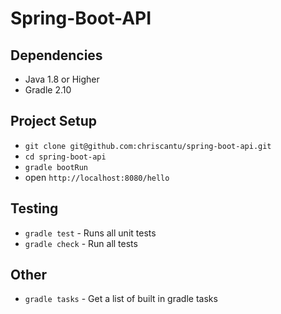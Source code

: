 Spring-Boot-API
===============

## Dependencies
* Java 1.8 or Higher
* Gradle 2.10

## Project Setup
* `git clone git@github.com:chriscantu/spring-boot-api.git`
* `cd spring-boot-api`
* `gradle bootRun`
* open `http://localhost:8080/hello`

## Testing
* `gradle test` - Runs all unit tests
* `gradle check` - Run all tests

## Other
* `gradle tasks` - Get a list of built in gradle tasks
